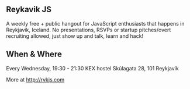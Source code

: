 ## Reykavik JS

A weekly free + public hangout for JavaScript enthusiasts that happens in Reykjavik, Iceland. No presentations, RSVPs or startup pitches/overt recruiting allowed, just show up and talk, learn and hack!

## When & Where

Every Wednesday, 19:30 - 21:30
KEX hostel
Skúlagata 28, 101 Reykjavík

More at http://rvkjs.com
